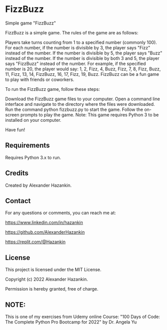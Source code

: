# FizzBuzz
Simple game "FizzBuzz"

FizzBuzz is a simple game. The rules of the game are as follows:

Players take turns counting from 1 to a specified number (commonly 100).
For each number, if the number is divisible by 3, the player says "Fizz" instead of the number.
If the number is divisible by 5, the player says "Buzz" instead of the number.
If the number is divisible by both 3 and 5, the player says "FizzBuzz" instead of the number.
For example, if the specified number is 20, the player would say: 1, 2, Fizz, 4, Buzz, Fizz, 7, 8, Fizz, Buzz, 11, Fizz, 13, 14, FizzBuzz, 16, 17, Fizz, 19, Buzz. 
FizzBuzz can be a fun game to play with friends or coworkers.

To run the FizzBuzz game, follow these steps:

Download the FizzBuzz game files to your computer.
Open a command line interface and navigate to the directory where the files were downloaded.
Run the command python fizzbuzz.py to start the game.
Follow the on-screen prompts to play the game.
Note: This game requires Python 3 to be installed on your computer.

Have fun!

## Requirements
Requires Python 3.x to run.

## Credits
Created by Alexander Hazankin.

## Contact
For any questions or comments, you can reach me at:

https://www.linkedin.com/in/hazankin

https://github.com/AlexanderHazankin

https://replit.com/@Hazankin

## License
This project is licensed under the MIT License.

Copyright (c) 2022 Alexander Hazankin.

Permission is hereby granted, free of charge.

## NOTE:
This is one of my exercises from Udemy online Course: "100 Days of Code: The Complete Python Pro Bootcamp for 2022" by Dr. Angela Yu
